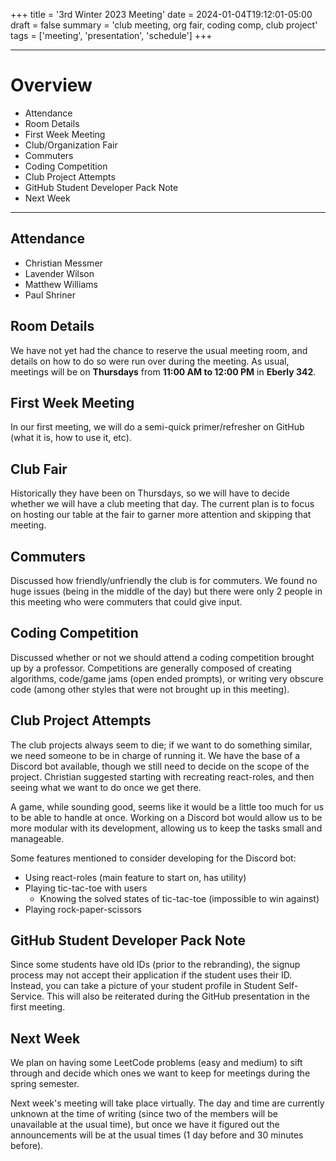 +++
title = '3rd Winter 2023 Meeting'
date = 2024-01-04T19:12:01-05:00
draft = false
summary = 'club meeting, org fair, coding comp, club project'
tags = ['meeting', 'presentation', 'schedule']
+++

***

# Overview

- Attendance
- Room Details
- First Week Meeting
- Club/Organization Fair
- Commuters
- Coding Competition
- Club Project Attempts
- GitHub Student Developer Pack Note
- Next Week

***

## Attendance

- Christian Messmer
- Lavender Wilson
- Matthew Williams
- Paul Shriner

## Room Details

We have not yet had the chance to reserve the usual meeting room, and details on how to do so were run over during the meeting. As usual, meetings will be on __Thursdays__ from __11:00 AM to 12:00 PM__ in __Eberly 342__. 

## First Week Meeting

In our first meeting, we will do a semi-quick primer/refresher on GitHub (what it is, how to use it, etc). 

## Club Fair

Historically they have been on Thursdays, so we will have to decide whether we will have a club meeting that day. The current plan is to focus on hosting our table at the fair to garner more attention and skipping that meeting. 

## Commuters

Discussed how friendly/unfriendly the club is for commuters. We found no huge issues (being in the middle of the day) but there were only 2 people in this meeting who were commuters that could give input. 

## Coding Competition

Discussed whether or not we should attend a coding competition brought up by a professor. Competitions are generally composed of creating algorithms, code/game jams (open ended prompts), or writing very obscure code (among other styles that were not brought up in this meeting). 

## Club Project Attempts

The club projects always seem to die; if we want to do something similar, we need someone to be in charge of running it. We have the base of a Discord bot available, though we still need to decide on the scope of the project. Christian suggested starting with recreating react-roles, and then seeing what we want to do once we get there. 

A game, while sounding good, seems like it would be a little too much for us to be able to handle at once. Working on a Discord bot would allow us to be more modular with its development, allowing us to keep the tasks small and manageable. 

Some features mentioned to consider developing for the Discord bot:
- Using react-roles (main feature to start on, has utility)
- Playing tic-tac-toe with users 
	- Knowing the solved states of tic-tac-toe (impossible to win against)
- Playing rock-paper-scissors

## GitHub Student Developer Pack Note

Since some students have old IDs (prior to the rebranding), the signup process may not accept their application if the student uses their ID. Instead, you can take a picture of your student profile in Student Self-Service. This will also be reiterated during the GitHub presentation in the first meeting.

## Next Week

We plan on having some LeetCode problems (easy and medium) to sift through and decide which ones we want to keep for meetings during the spring semester.  

Next week's meeting will take place virtually. The day and time are currently unknown at the time of writing (since two of the members will be unavailable at the usual time), but once we have it figured out the announcements will be at the usual times (1 day before and 30 minutes before).  
